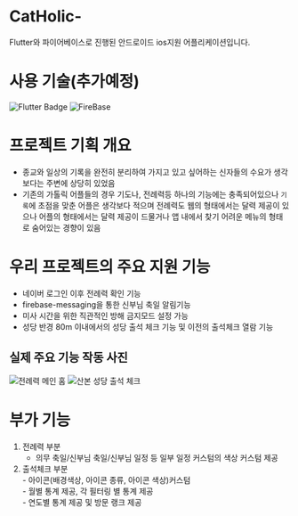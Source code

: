 # CatHolic-
Flutter와 파이어베이스로 진행된 안드로이드 ios지원 어플리케이션입니다.
# 사용 기술(추가예정)
![Flutter Badge](https://img.shields.io/badge/flutter-%2302569B.svg?&style=for-the-badge&logo=flutter&logoColor=white)
![FireBase](https://img.shields.io/badge/firebase-%23FFCA28.svg?&style=for-the-badge&logo=firebase&logoColor=black)
# 프로젝트 기획 개요
- 종교와 일상의 기록을 완전히 분리하여 가지고 있고 싶어하는 신자들의 수요가 생각보다는 주변에 상당히 있었음<br>
- 기존의 가톨릭 어플들의 경우 기도나, 전례력등 하나의 기능에는 충족되어있으나 `기록`에 초점을 맞춘 어플은 생각보다 적으며 전례력도 웹의 형태에서는 달력 제공이 있으나 어플의 형태에서는 달력 제공이 드물거나 앱 내에서 찾기 어려운 메뉴의 형태로 숨어있는 경향이 있음

# 우리 프로젝트의 주요 지원 기능
- 네이버 로그인 이후 전례력 확인 기능<br>
- firebase-messaging을 통한 신부님 축일 알림기능<br>
- 미사 시간을 위한 직관적인 방해 금지모드 설정 가능<br>
- 성당 반경 80m 이내에서의 성당 출석 체크 기능 및 이전의 출석체크 열람 기능

## 실제 주요 기능 작동 사진
![전례력 메인 홈](https://postfiles.pstatic.net/MjAyNTAxMjRfNzQg/MDAxNzM3NjQ2OTI3Nzgy.sw9-xiWsuXD4uAP9XKOM3wki1e177PdmnQfg5q5j4usg.cVSw5ld_emgjdvqWdmPWoA0ieXJfDI5To2SYv9qYBq4g.PNG/image.png?type=w966)
![산본 성당 출석 체크](https://postfiles.pstatic.net/MjAyNTAxMjJfNjkg/MDAxNzM3NTMyNzUyNTEw.zHlX1TTevoCL8301lJkkK9agD4Ka369hdNOaFf7MLHog.dNGCRiwQipRqQCQh86PBgZ68XwSd0vCNOkdBIfu8dpYg.PNG/image.png?type=w966)
# 부가 기능
  1. 전례력 부분<br>
     - 의무 축일/신부님 축일/신부님 일정 등 일부 일정 커스텀의 색상 커스텀 제공<br>
  2. 출석체크 부분<br>
    - 아이콘(배경색상, 아이콘 종류, 아이콘 색상)커스텀<br>
    - 월별 통계 제공, 각 필터링 별 통계 제공<br>
    - 연도별 통계 제공 및 방문 랭크 제공
